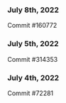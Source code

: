 ### July 8th, 2022

Commit #160772

### July 5th, 2022

Commit #314353


### July 4th, 2022

Commit #72281
